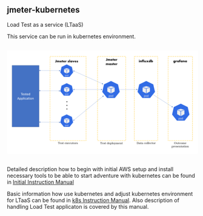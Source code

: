 ## jmeter-kubernetes
Load Test as a service (LTaaS)

This service can be run in kubernetes environment.

##
![Alt text](doc/architecture-ltaas.png)

##
Detailed description how to begin with initial AWS setup and install necessary tools to be able to start adventure with kubernetes can be found in [Initial Instruction Manual](https://github.com/adku44/jmeter-kubernetes/blob/main/doc/initial-instruction-manual.md)

Basic information how use kubernetes and adjust kubernetes environment for LTaaS can be found in [k8s Instruction Manual](https://github.com/adku44/jmeter-kubernetes/blob/main/doc/k8s-instruction-manual.md). Also description of handling Load Test applicaton is covered by this manual. 
